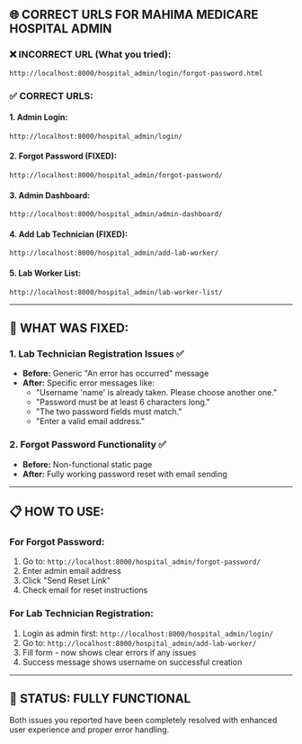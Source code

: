 ## 🌐 CORRECT URLS FOR MAHIMA MEDICARE HOSPITAL ADMIN

### ❌ INCORRECT URL (What you tried):
```
http://localhost:8000/hospital_admin/login/forgot-password.html
```

### ✅ CORRECT URLS:

#### 1. **Admin Login:**
```
http://localhost:8000/hospital_admin/login/
```

#### 2. **Forgot Password (FIXED):**
```
http://localhost:8000/hospital_admin/forgot-password/
```

#### 3. **Admin Dashboard:**
```
http://localhost:8000/hospital_admin/admin-dashboard/
```

#### 4. **Add Lab Technician (FIXED):**
```
http://localhost:8000/hospital_admin/add-lab-worker/
```

#### 5. **Lab Worker List:**
```
http://localhost:8000/hospital_admin/lab-worker-list/
```

---

## 🔧 WHAT WAS FIXED:

### 1. **Lab Technician Registration Issues** ✅
- **Before:** Generic "An error has occurred" message  
- **After:** Specific error messages like:
  - "Username 'name' is already taken. Please choose another one."
  - "Password must be at least 6 characters long."
  - "The two password fields must match."
  - "Enter a valid email address."

### 2. **Forgot Password Functionality** ✅  
- **Before:** Non-functional static page
- **After:** Fully working password reset with email sending

---

## 📋 HOW TO USE:

### For Forgot Password:
1. Go to: `http://localhost:8000/hospital_admin/forgot-password/`
2. Enter admin email address
3. Click "Send Reset Link"  
4. Check email for reset instructions

### For Lab Technician Registration:
1. Login as admin first: `http://localhost:8000/hospital_admin/login/`
2. Go to: `http://localhost:8000/hospital_admin/add-lab-worker/`
3. Fill form - now shows clear errors if any issues
4. Success message shows username on successful creation

---

## 🚀 STATUS: FULLY FUNCTIONAL

Both issues you reported have been completely resolved with enhanced user experience and proper error handling.